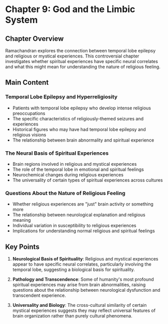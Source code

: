 # Chapter 9: God and the Limbic System

## Chapter Overview
Ramachandran explores the connection between temporal lobe epilepsy and religious or mystical experiences. This controversial chapter investigates whether spiritual experiences have specific neural correlates and what this might mean for understanding the nature of religious feeling.

## Main Content

### Temporal Lobe Epilepsy and Hyperreligiosity
- Patients with temporal lobe epilepsy who develop intense religious preoccupations
- The specific characteristics of religiously-themed seizures and experiences
- Historical figures who may have had temporal lobe epilepsy and religious visions
- The relationship between brain abnormality and spiritual experience

### The Neural Basis of Spiritual Experiences
- Brain regions involved in religious and mystical experiences
- The role of the temporal lobe in emotional and spiritual feelings
- Neurochemical changes during religious experiences
- The universality of certain types of spiritual experiences across cultures

### Questions About the Nature of Religious Feeling
- Whether religious experiences are "just" brain activity or something more
- The relationship between neurological explanation and religious meaning
- Individual variation in susceptibility to religious experiences
- Implications for understanding normal religious and spiritual feelings

## Key Points

1. **Neurological Basis of Spirituality**: Religious and mystical experiences appear to have specific neural correlates, particularly involving the temporal lobe, suggesting a biological basis for spirituality.

2. **Pathology and Transcendence**: Some of humanity's most profound spiritual experiences may arise from brain abnormalities, raising questions about the relationship between neurological dysfunction and transcendent experience.

3. **Universality and Biology**: The cross-cultural similarity of certain mystical experiences suggests they may reflect universal features of brain organization rather than purely cultural phenomena.